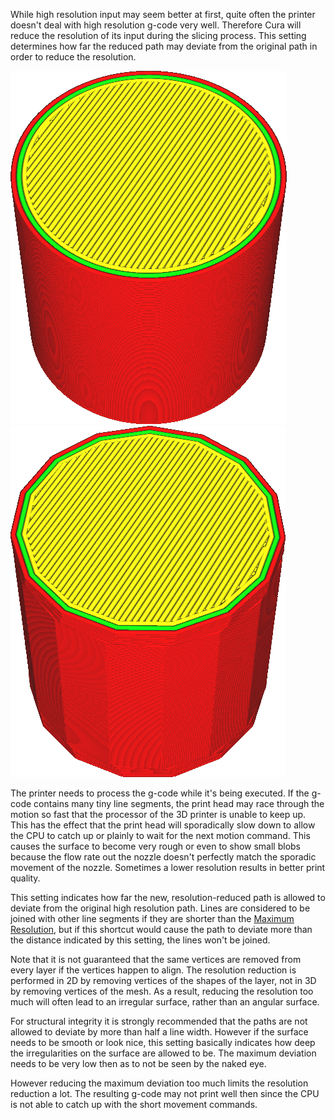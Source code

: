 While high resolution input may seem better at first, quite often the printer doesn't deal with high resolution g-code very well. Therefore Cura will reduce the resolution of its input during the slicing process. This setting determines how far the reduced path may deviate from the original path in order to reduce the resolution.

![Before reducing resolution](../images/meshfix_maximum_resolution_0.05.png)
![After reducing resolution (ad extremum)](../images/meshfix_maximum_resolution_1.png)

The printer needs to process the g-code while it's being executed. If the g-code contains many tiny line segments, the print head may race through the motion so fast that the processor of the 3D printer is unable to keep up. This has the effect that the print head will sporadically slow down to allow the CPU to catch up or plainly to wait for the next motion command. This causes the surface to become very rough or even to show small blobs because the flow rate out the nozzle doesn't perfectly match the sporadic movement of the nozzle. Sometimes a lower resolution results in better print quality.

This setting indicates how far the new, resolution-reduced path is allowed to deviate from the original high resolution path. Lines are considered to be joined with other line segments if they are shorter than the [Maximum Resolution](meshfix_maximum_resolution.md), but if this shortcut would cause the path to deviate more than the distance indicated by this setting, the lines won't be joined.

Note that it is not guaranteed that the same vertices are removed from every layer if the vertices happen to align. The resolution reduction is performed in 2D by removing vertices of the shapes of the layer, not in 3D by removing vertices of the mesh. As a result, reducing the resolution too much will often lead to an irregular surface, rather than an angular surface.

For structural integrity it is strongly recommended that the paths are not allowed to deviate by more than half a line width. However if the surface needs to be smooth or look nice, this setting basically indicates how deep the irregularities on the surface are allowed to be. The maximum deviation needs to be very low then as to not be seen by the naked eye.

However reducing the maximum deviation too much limits the resolution reduction a lot. The resulting g-code may not print well then since the CPU is not able to catch up with the short movement commands.